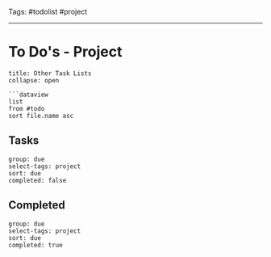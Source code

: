 Tags: #todolist  #project

---

# To Do's - Project

```ad-info
title: Other Task Lists
collapse: open

```dataview
list
from #todo 
sort file.name asc
```
## Tasks

```tq
group: due
select-tags: project 
sort: due
completed: false

```

## Completed

```tq
group: due
select-tags: project
sort: due
completed: true

```